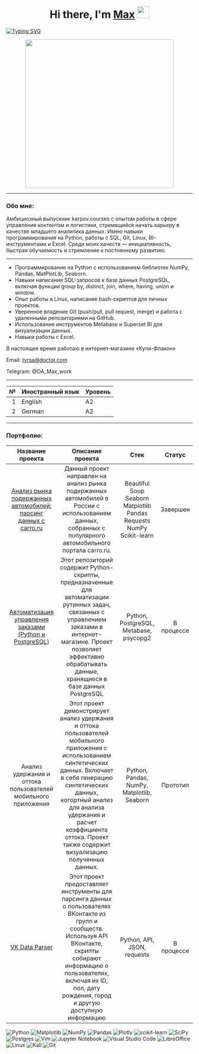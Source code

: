 <h1 align="center">Hi there, I'm <a href="https://daniilshat.ru/" target="_blank">Max</a> 
<img src="https://github.com/blackcater/blackcater/raw/main/images/Hi.gif" height="32"/></h1>

[![Typing SVG](https://readme-typing-svg.herokuapp.com?color=%2336BCF7&lines=i+am+a+Data+Analyst)](https://git.io/typing-svg)

<div id="header" align="center">
  <img src="https://s10.gifyu.com/images/SYolE.gif" width="400"/>
</div>

<hr width="100%" color="green" />

<h3>Обо мне:</h3>

Амбициозный выпускник karpov.courses с опытом работы в сфере управления контентом и логистики, стремящийся начать карьеру в качестве младшего аналитика данных. Имею навыки программирования на Python, работы с SQL, Git, Linux, BI-инструментами и Excel. Среди моих качеств — инициативность, быстрая обучаемость и стремление к постоянному развитию.

<hr width="100%" color="green" />

- Программирование на Python с использованием библиотек NumPy, Pandas, MatPlotLib, Seaborn.
- Навыки написания SQL-запросов к базе данных PostgreSQL, включая функции group by, distinct, join, where, having, union и window.
- Опыт работы в Linux, написание bash-скриптов для личных проектов.
- Уверенное владение Git (push/pull, pull request, merge) и работа с удаленными репозиториями на GitHub.
- Использование инструментов Metabase и Superset BI для визуализации данных.
- Навыки работы с Excel.

В настоящее время работаю в интернет-магазине «Купи-Флакон»

Email: tyrsa@doctor.com

Telegram: @DA_Max_work


<hr width="100%" color="green" />


|   №  | Иностранный язык| Уровень
|-----:|-----------------|-------|
|     1| English         | A2    |
|     2| German          | A2    |

<hr width="100%" color="green"


### 

### Портфолио:


|                                                                                                                                                                                                               Название проекта                                                                                                                                                                                                               |                                                                                                                                             Описание проекта                                                                                                                                              |                                 Стек                                 |   Статус   |
| :------------------------------------------------------------------------------------------------------------------------------------------------------------------------------------------------------------------------------------------------------------------------------------------------------------------------------------------------------------------------------------------------------------------------------------------: | :-------------------------------------------------------------------------------------------------------------------------------------------------------------------------------------------------------------------------------------------------------------------------------------------------------: | :------------------------------------------------------------------: | :--------: |
| [Анализ рынка подержанных автомобилей: парсинг данных с carro.ru](https://github.com/maxtyrsa/maxtyrsa/blob/main/%D0%90%D0%BD%D0%B0%D0%BB%D0%B8%D0%B7%20%D1%80%D1%8B%D0%BD%D0%BA%D0%B0%20%D0%BF%D0%BE%D0%B4%D0%B5%D1%80%D0%B6%D0%B0%D0%BD%D0%BD%D1%8B%D1%85%20%D0%B0%D0%B2%D1%82%D0%BE%D0%BC%D0%BE%D0%B1%D0%B8%D0%BB%D0%B5%D0%B9%3A%20%D0%BF%D0%B0%D1%80%D1%81%D0%B8%D0%BD%D0%B3%20%D0%B4%D0%B0%D0%BD%D0%BD%D1%8B%D1%85%20%D1%81%20carro.ru) |                                                                        Данный проект направлен на анализ рынка подержанных автомобилей в России с использованием данных, собранных с популярного автомобильного портала carro.ru.                                                                         | Beautiful Soup Seaborn Matplotlib Pandas Requests NumPy Scikit-learn |  Завершен  |
|                                                                                                                                                                      [Автоматизация управления заказами  (Python и PostgreSQL)](https://github.com/maxtyrsa/kupiflakon)                                                                                                                                                                      |                                  Этот репозиторий содержит Python-скрипты, предназначенные для автоматизации рутинных задач, связанных с управлением заказами в интернет-магазине. Проект позволяет эффективно обрабатывать данные, хранящиеся в базе данных PostgreSQL                                   |                Python, PostgreSQL, Metabase, psycopg2                | В процессе |
|                                                                                                                                                                                      Анализ удержания и оттока пользователей мобильного приложения<br>                                                                                                                                                                                       | Этот проект демонстрирует анализ удержания и оттока пользователей мобильного приложения с использованием синтетических данных. Включает в себя генерацию синтетических данных, когортный анализ для анализа удержания и расчет коэффициента оттока. Проект также содержит визуализацию полученных данных. |              Python, Pandas, NumPy, Matplotlib, Seaborn              |  Прототип  |
|                                                                                                                                                                               [VK Data Parser](https://github.com/maxtyrsa/maxtyrsa/tree/main/vk_data_parser)                                                                                                                                                                                |                          Этот проект предоставляет инструменты для парсинга данных о пользователях ВКонтакте из групп и сообществ. Используя API ВКонтакте, скрипты собирают информацию о пользователях, включая их ID, пол, дату рождения, город и другую доступную информацию                           |                     Python, API, JSON, requests                      | В процессе |




![Python](https://img.shields.io/badge/python-3670A0?style=for-the-badge&logo=python&logoColor=ffdd54)
![Matplotlib](https://img.shields.io/badge/Matplotlib-%23ffffff.svg?style=for-the-badge&logo=Matplotlib&logoColor=black)
![NumPy](https://img.shields.io/badge/numpy-%23013243.svg?style=for-the-badge&logo=numpy&logoColor=white)
![Pandas](https://img.shields.io/badge/pandas-%23150458.svg?style=for-the-badge&logo=pandas&logoColor=white)
![Plotly](https://img.shields.io/badge/Plotly-%233F4F75.svg?style=for-the-badge&logo=plotly&logoColor=white)
![scikit-learn](https://img.shields.io/badge/scikit--learn-%23F7931E.svg?style=for-the-badge&logo=scikit-learn&logoColor=white)
![SciPy](https://img.shields.io/badge/SciPy-%230C55A5.svg?style=for-the-badge&logo=scipy&logoColor=%white)
![Postgres](https://img.shields.io/badge/postgres-%23316192.svg?style=for-the-badge&logo=postgresql&logoColor=white)
![Vim](https://img.shields.io/badge/VIM-%2311AB00.svg?style=for-the-badge&logo=vim&logoColor=white)
![Jupyter Notebook](https://img.shields.io/badge/jupyter-%23FA0F00.svg?style=for-the-badge&logo=jupyter&logoColor=white)
![Visual Studio Code](https://img.shields.io/badge/Visual%20Studio%20Code-0078d7.svg?style=for-the-badge&logo=visual-studio-code&logoColor=white)
![LibreOffice](https://img.shields.io/badge/LibreOffice-%2318A303?style=for-the-badge&logo=LibreOffice&logoColor=white)
![Linux](https://img.shields.io/badge/Linux-FCC624?style=for-the-badge&logo=linux&logoColor=black)
![Kali](https://img.shields.io/badge/Kali-268BEE?style=for-the-badge&logo=kalilinux&logoColor=white)
![Git](https://img.shields.io/badge/git-%23F05033.svg?style=for-the-badge&logo=git&logoColor=white)
